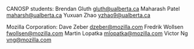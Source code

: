 CANOSP students:
Brendan Gluth <gluth@ualberta.ca>
Maharash Patel <maharsh@ualberta.ca>
Yuxuan Zhao <yzhao9@ualberta.ca>

Mozilla Corporation:
Dave Zeber <dzeber@mozilla.com>
Fredrik Wollsen <fwollsen@mozilla.com>
Martin Lopatka <mlopatka@mozilla.com>
Victor Ng <vng@mozilla.com>

